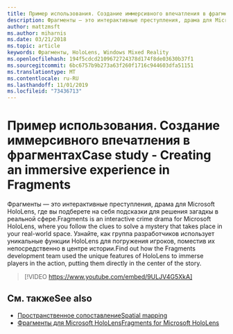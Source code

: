 ```yaml
---
title: Пример использования. Создание иммерсивного впечатления в фрагментах
description: Фрагменты — это интерактивные преступления, драма для Microsoft HoloLens, где вы подберете на себя подсказки для решения загадкы в реальной сфере.
author: mattzmsft
ms.author: miharnis
ms.date: 03/21/2018
ms.topic: article
keywords: Фрагменты, HoloLens, Windows Mixed Reality
ms.openlocfilehash: 194f5cdcd2109672724378d174f8de03630b37f1
ms.sourcegitcommit: 6bc6757b9b273a63f260f1716c944603dfa51151
ms.translationtype: MT
ms.contentlocale: ru-RU
ms.lasthandoff: 11/01/2019
ms.locfileid: "73436713"
---
```

# <a name="case-study---creating-an-immersive-experience-in-fragments"></a><span data-ttu-id="7a022-104">Пример использования. Создание иммерсивного впечатления в фрагментах</span><span class="sxs-lookup"><span data-stu-id="7a022-104">Case study - Creating an immersive experience in Fragments</span></span>

<span data-ttu-id="7a022-105">Фрагменты — это интерактивные преступления, драма для Microsoft HoloLens, где вы подберете на себя подсказки для решения загадкы в реальной сфере.</span><span class="sxs-lookup"><span data-stu-id="7a022-105">Fragments is an interactive crime drama for Microsoft HoloLens, where you follow the clues to solve a mystery that takes place in your real-world space.</span></span> <span data-ttu-id="7a022-106">Узнайте, как группа разработчиков использует уникальные функции HoloLens для погружения игроков, поместив их непосредственно в центре истории.</span><span class="sxs-lookup"><span data-stu-id="7a022-106">Find out how the Fragments development team used the unique features of HoloLens to immerse players in the action, putting them directly in the center of the story.</span></span>



>[!VIDEO https://www.youtube.com/embed/9ULJV4G5XkA]

## <a name="see-also"></a><span data-ttu-id="7a022-107">См. также</span><span class="sxs-lookup"><span data-stu-id="7a022-107">See also</span></span>
* [<span data-ttu-id="7a022-108">Пространственное сопоставление</span><span class="sxs-lookup"><span data-stu-id="7a022-108">Spatial mapping</span></span>](spatial-mapping.md)
* [<span data-ttu-id="7a022-109">Фрагменты для Microsoft HoloLens</span><span class="sxs-lookup"><span data-stu-id="7a022-109">Fragments for Microsoft HoloLens</span></span>](https://www.microsoft.com/p/fragments/9nblggh5ggm8)
